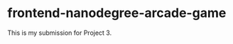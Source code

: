 frontend-nanodegree-arcade-game
===============================

This is my submission for Project 3.
